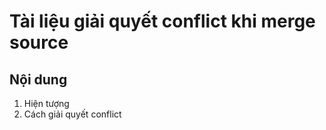 # Tài liệu giải quyết conflict khi merge source

## Nội dung

1. Hiện tượng
1. Cách giải quyết conflict
